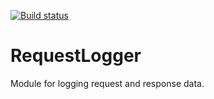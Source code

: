[![Build status](https://ci.appveyor.com/api/projects/status/ng6eh8lyii5y8qy3?svg=true)](https://ci.appveyor.com/project/mrstebo/requestlogger)

# RequestLogger
Module for logging request and response data.
